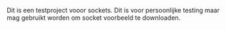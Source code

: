 Dit is een testproject vooor sockets. Dit is voor persoonlijke testing maar mag gebruikt worden om socket voorbeeld  te downloaden.
